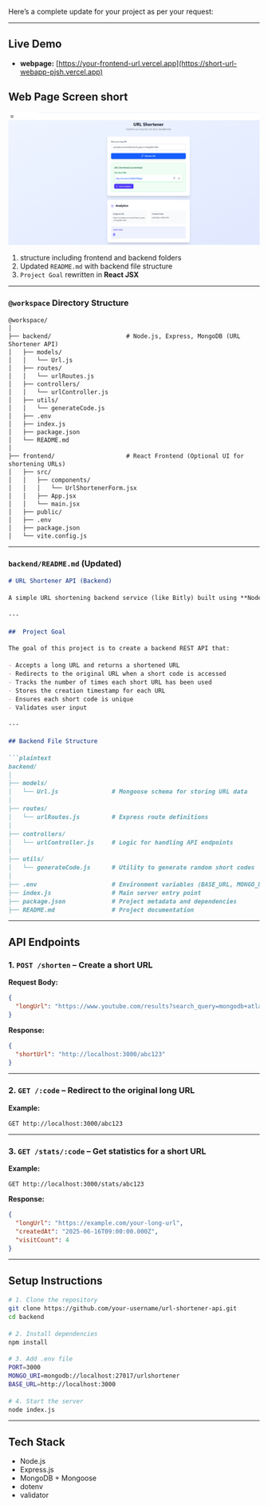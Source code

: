 Here’s a complete update for your project as per your request:

---
##  Live Demo

-  **webpage:** [https://your-frontend-url.vercel.app](https://short-url-webapp-pjsh.vercel.app)

## Web Page Screen short
![alt text](image.png)

1.  structure including frontend and backend folders
2. Updated `README.md` with backend file structure
3. `Project Goal` rewritten in **React JSX**

---

###  `@workspace` Directory Structure

```plaintext
@workspace/
│
├── backend/                     # Node.js, Express, MongoDB (URL Shortener API)
│   ├── models/
│   │   └── Url.js
│   ├── routes/
│   │   └── urlRoutes.js
│   ├── controllers/
│   │   └── urlController.js
│   ├── utils/
│   │   └── generateCode.js
│   ├── .env
│   ├── index.js
│   ├── package.json
│   └── README.md
│
├── frontend/                    # React Frontend (Optional UI for shortening URLs)
│   ├── src/
│   │   ├── components/
│   │   │   └── UrlShortenerForm.jsx
│   │   ├── App.jsx
│   │   └── main.jsx
│   ├── public/
│   ├── .env
│   ├── package.json
│   └── vite.config.js
```

---

###  `backend/README.md` (Updated)

````markdown
# URL Shortener API (Backend)

A simple URL shortening backend service (like Bitly) built using **Node.js**, **Express**, and **MongoDB**.

---

##  Project Goal

The goal of this project is to create a backend REST API that:

- Accepts a long URL and returns a shortened URL  
- Redirects to the original URL when a short code is accessed  
- Tracks the number of times each short URL has been used  
- Stores the creation timestamp for each URL  
- Ensures each short code is unique  
- Validates user input

---

## Backend File Structure

```plaintext
backend/
│
├── models/
│   └── Url.js               # Mongoose schema for storing URL data
│
├── routes/
│   └── urlRoutes.js         # Express route definitions
│
├── controllers/
│   └── urlController.js     # Logic for handling API endpoints
│
├── utils/
│   └── generateCode.js      # Utility to generate random short codes
│
├── .env                     # Environment variables (BASE_URL, MONGO_URI, PORT)
├── index.js                 # Main server entry point
├── package.json             # Project metadata and dependencies
├── README.md                # Project documentation
````

---

## API Endpoints

### 1. `POST /shorten` – Create a short URL

**Request Body:**

```json
{
  "longUrl": "https://www.youtube.com/results?search_query=mongodb+atlas"
}
```

**Response:**

```json
{
  "shortUrl": "http://localhost:3000/abc123"
}
```

---

### 2. `GET /:code` – Redirect to the original long URL

**Example:**

```
GET http://localhost:3000/abc123
```

---

### 3. `GET /stats/:code` – Get statistics for a short URL

**Example:**

```
GET http://localhost:3000/stats/abc123
```

**Response:**

```json
{
  "longUrl": "https://example.com/your-long-url",
  "createdAt": "2025-06-16T09:00:00.000Z",
  "visitCount": 4
}
```

---

##  Setup Instructions

```bash
# 1. Clone the repository
git clone https://github.com/your-username/url-shortener-api.git
cd backend

# 2. Install dependencies
npm install

# 3. Add .env file
PORT=3000
MONGO_URI=mongodb://localhost:27017/urlshortener
BASE_URL=http://localhost:3000

# 4. Start the server
node index.js
```

---

##  Tech Stack

* Node.js
* Express.js
* MongoDB + Mongoose
* dotenv
* validator

````

